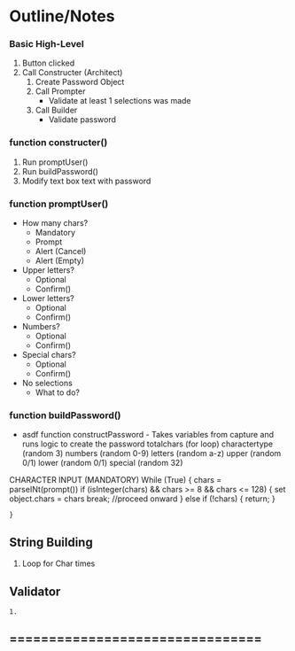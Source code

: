 # Outline/Notes

### **Basic High-Level**
1. Button clicked
2. Call Constructer (Architect)
    1. Create Password Object
    2. Call Prompter
        * Validate at least 1 selections was made
    3. Call Builder
        * Validate password

### **function constructer()**
1. Run promptUser()
2. Run buildPassword()
3. Modify text box text with password

    
### **function promptUser()**
* How many chars?
    * Mandatory
    * Prompt
    * Alert (Cancel)
    * Alert (Empty)
* Upper letters?
    * Optional
    * Confirm()
* Lower letters?
    * Optional
    * Confirm()
* Numbers?
    * Optional
    * Confirm()
* Special chars?
    * Optional
    * Confirm()
* No selections
    * What to do?

### **function buildPassword()**
* asdf
function constructPassword - Takes variables from capture and runs logic to create the password
    totalchars (for loop)
        charactertype (random 3)
            numbers (random 0-9)
            letters (random a-z)
                upper (random 0/1)
                lower (random 0/1)
            special (random 32)


CHARACTER INPUT (MANDATORY)
    While (True) {
        chars = parseINt(prompt())
        if (isInteger(chars) && chars >= 8 && chars <= 128) {
            set object.chars = chars
            break; //proceed onward
        }
        else if (!chars) {
            return;
        }

    }

## String Building
1. Loop for Char times


## Validator
    1. 


                


================================
- 

                
